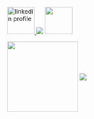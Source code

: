 <p align="left">
    <a href="https://www.linkedin.com/in/andretorquatoo/" target="_blank" align="left">
        <img src="https://res.cloudinary.com/andretorquato/image/upload/v1619373619/readmes/linkedin_ronjde.png" alt="linkedin profile" width="64">
    </a>
<img src="https://res.cloudinary.com/andretorquato/image/upload/v1619372349/readmes/space_tsyqhy.png">
<a href="https://www.instagram.com/andretorquatoo/" target="_blank" align="right">
    <img src="https://res.cloudinary.com/andretorquato/image/upload/v1619373619/readmes/instagram_g5jldt.png" width="64">
</a>
</p>
<p align="left">
    <img
      align="center"
      height="165"
      src="https://github-readme-stats.vercel.app/api?username=AndreTorquato&count_private=true&show_icons=true&custom_title=Github%20Status&hide=issues&theme=github_dark"
    />  
    <img align="center" src="https://github-readme-stats.vercel.app/api/top-langs/?username=AndreTorquato&layout=compact&theme=github_dark"> 
</p>




